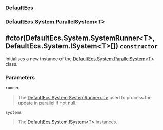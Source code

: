 ### [DefaultEcs](./DefaultEcs.md 'DefaultEcs')
### [DefaultEcs.System.ParallelSystem&lt;T&gt;](./DefaultEcs-System-ParallelSystem-T-.md 'DefaultEcs.System.ParallelSystem&lt;T&gt;')
## #ctor(DefaultEcs.System.SystemRunner&lt;T&gt;, DefaultEcs.System.ISystem&lt;T&gt;[]) `constructor`
Initialises a new instance of the [DefaultEcs.System.ParallelSystem&lt;T&gt;](./DefaultEcs-System-ParallelSystem-T-.md 'DefaultEcs.System.ParallelSystem&lt;T&gt;') class.
### Parameters

<a name='DefaultEcs-System-ParallelSystem-T---ctor(DefaultEcs-System-SystemRunner-T--_DefaultEcs-System-ISystem-T---)-runner'></a>
`runner`
>The [DefaultEcs.System.SystemRunner&lt;T&gt;](./DefaultEcs-System-SystemRunner-T-.md 'DefaultEcs.System.SystemRunner&lt;T&gt;') used to process the update in parallel if not null.

<a name='DefaultEcs-System-ParallelSystem-T---ctor(DefaultEcs-System-SystemRunner-T--_DefaultEcs-System-ISystem-T---)-systems'></a>
`systems`
>The [DefaultEcs.System.ISystem&lt;T&gt;](./DefaultEcs-System-ISystem-T-.md 'DefaultEcs.System.ISystem&lt;T&gt;') instances.
